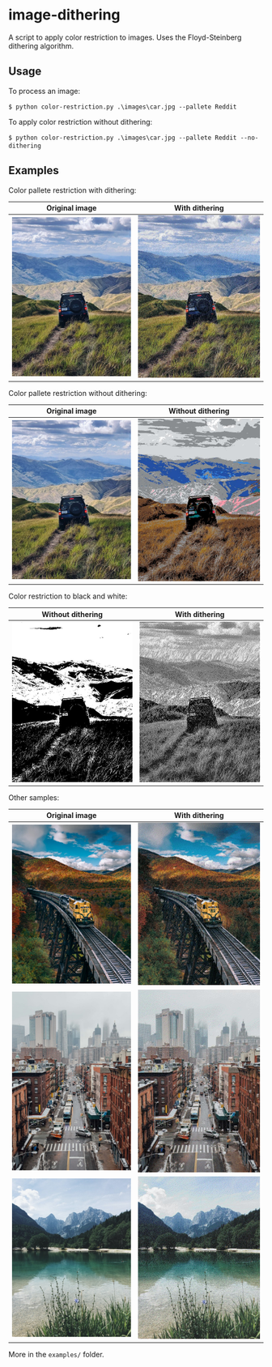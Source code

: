 # image-dithering
 
A script to apply color restriction to images. Uses the Floyd-Steinberg dithering algorithm.

## Usage

To process an image:

```
$ python color-restriction.py .\images\car.jpg --pallete Reddit
```

To apply color restriction without dithering:

```
$ python color-restriction.py .\images\car.jpg --pallete Reddit --no-dithering
```

## Examples

Color pallete restriction with dithering:

| Original image | With dithering |
|-----------------------------------|--------------------------------|
| ![original](examples/jeep.jpg) | ![dithering](examples/jeep-Reddit-dithering.jpg)


Color pallete restriction without dithering:

| Original image | Without dithering |
|-----------------------------------|--------------------------------|
| ![original](examples/jeep.jpg) | ![no dithering](examples/jeep-Reddit.jpg) |


Color restriction to black and white:

| Without dithering | With dithering |
|-----------------------------------|--------------------------------|
| ![b&w no dithering](examples/jeep-B&W.jpg) | ![b&w dithering](examples/jeep-B&W-dithering.jpg) |


Other samples:

| Original image | With dithering |
|-----------------------------------|--------------------------------|
| ![original](examples/train.jpg) | ![dithering](examples/train-Reddit-dithering.jpg) |
| ![original](examples/cityscape.jpg) | ![dithering](examples/cityscape-Reddit-dithering.jpg) |
| ![original](examples/landscape.jpg) | ![dithering](examples/landscape-Reddit-dithering.jpg) |

More in the `examples/` folder.